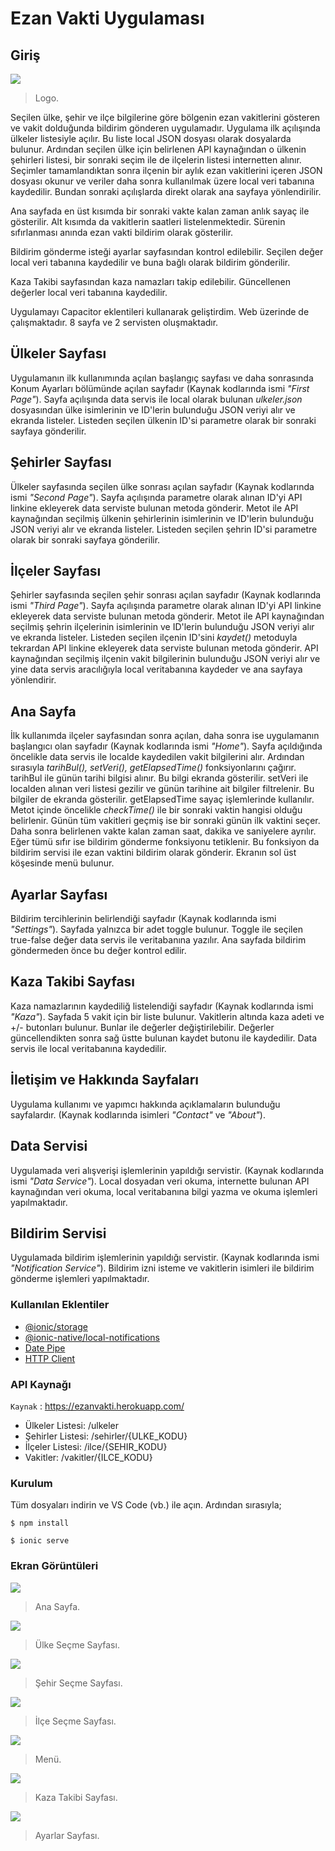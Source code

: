 # Ezan Vakti Uygulaması

## Giriş

![](https://raw.githubusercontent.com/alibknc/MP-ionicApp/master/src/assets/icon/favicon.ico)

> Logo.

Seçilen ülke, şehir ve ilçe bilgilerine göre bölgenin ezan vakitlerini gösteren ve vakit dolduğunda bildirim gönderen uygulamadır. Uygulama ilk açılışında ülkeler listesiyle açılır. Bu liste local JSON dosyası olarak dosyalarda bulunur. Ardından seçilen ülke için belirlenen API kaynağından o ülkenin şehirleri listesi, bir sonraki seçim ile de ilçelerin listesi internetten alınır. Seçimler tamamlandıktan sonra ilçenin bir aylık ezan vakitlerini içeren JSON dosyası okunur ve veriler daha sonra kullanılmak üzere local veri tabanına kaydedilir. Bundan sonraki açılışlarda direkt olarak ana sayfaya yönlendirilir.

Ana sayfada en üst kısımda bir sonraki vakte kalan zaman anlık sayaç ile gösterilir. Alt kısımda da vakitlerin saatleri listelenmektedir. Sürenin sıfırlanması anında ezan vakti bildirim olarak gösterilir.

Bildirim gönderme isteği ayarlar sayfasından kontrol edilebilir. Seçilen değer local veri tabanına kaydedilir ve buna bağlı olarak bildirim gönderilir.

Kaza Takibi sayfasından kaza namazları takip edilebilir. Güncellenen değerler local veri tabanına kaydedilir.

Uygulamayı Capacitor eklentileri kullanarak geliştirdim. Web üzerinde de çalışmaktadır. 8 sayfa ve 2 servisten oluşmaktadır.

## Ülkeler Sayfası

Uygulamanın ilk kullanımında açılan başlangıç sayfası ve daha sonrasında Konum Ayarları bölümünde açılan sayfadır (Kaynak kodlarında ismi *"First Page"*). Sayfa açılışında data servis ile local olarak bulunan *ulkeler.json* dosyasından ülke isimlerinin ve ID'lerin bulunduğu JSON veriyi alır ve ekranda listeler. Listeden seçilen ülkenin ID'si parametre olarak bir sonraki sayfaya gönderilir.

## Şehirler Sayfası

Ülkeler sayfasında seçilen ülke sonrası açılan sayfadır (Kaynak kodlarında ismi *"Second Page"*). Sayfa açılışında parametre olarak alınan ID'yi API linkine ekleyerek data serviste bulunan metoda gönderir. Metot ile API kaynağından seçilmiş ülkenin şehirlerinin isimlerinin ve ID'lerin bulunduğu JSON veriyi alır ve ekranda listeler. Listeden seçilen şehrin ID'si parametre olarak bir sonraki sayfaya gönderilir.

## İlçeler Sayfası

Şehirler sayfasında seçilen şehir sonrası açılan sayfadır (Kaynak kodlarında ismi *"Third Page"*). Sayfa açılışında parametre olarak alınan ID'yi API linkine ekleyerek data serviste bulunan metoda gönderir. Metot ile API kaynağından seçilmiş şehrin ilçelerinin isimlerinin ve ID'lerin bulunduğu JSON veriyi alır ve ekranda listeler. Listeden seçilen ilçenin ID'sini *kaydet()* metoduyla tekrardan API linkine ekleyerek data serviste bulunan metoda gönderir. API kaynağından seçilmiş ilçenin vakit bilgilerinin bulunduğu JSON veriyi alır ve yine data servis aracılığıyla local veritabanına kaydeder ve ana sayfaya yönlendirir.

## Ana Sayfa

İlk kullanımda ilçeler sayfasından sonra açılan, daha sonra ise uygulamanın başlangıcı olan sayfadır (Kaynak kodlarında ismi *"Home"*). Sayfa açıldığında öncelikle data servis ile localde kaydedilen vakit bilgilerini alır. Ardından sırasıyla *tarihBul(), setVeri(), getElapsedTime()* fonksiyonlarını çağırır. tarihBul ile günün tarihi bilgisi alınır. Bu bilgi ekranda gösterilir. setVeri ile localden alınan veri listesi gezilir ve günün tarihine ait bilgiler filtrelenir. Bu bilgiler de ekranda gösterilir. getElapsedTime sayaç işlemlerinde kullanılır. Metot içinde öncelikle *checkTime()*  ile bir sonraki vaktin hangisi olduğu belirlenir. Günün tüm vakitleri geçmiş ise bir sonraki günün ilk vaktini seçer. Daha sonra belirlenen vakte kalan zaman saat, dakika ve saniyelere ayrılır. Eğer tümü sıfır ise bildirim gönderme fonksiyonu tetiklenir. Bu fonksiyon da bildirim servisi ile ezan vaktini bildirim olarak gönderir. Ekranın sol üst köşesinde menü bulunur.

## Ayarlar Sayfası

Bildirim tercihlerinin belirlendiği sayfadır (Kaynak kodlarında ismi *"Settings"*). Sayfada yalnızca bir adet toggle bulunur. Toggle ile seçilen true-false değer data servis ile veritabanına yazılır. Ana sayfada bildirim göndermeden önce bu değer kontrol edilir.

## Kaza Takibi Sayfası

Kaza namazlarının kaydediliğ listelendiği sayfadır (Kaynak kodlarında ismi *"Kaza"*). Sayfada 5 vakit için bir liste bulunur. Vakitlerin altında kaza adeti ve +/- butonları bulunur. Bunlar ile değerler değiştirilebilir. Değerler güncellendikten sonra sağ üstte bulunan kaydet butonu ile kaydedilir. Data servis ile local veritabanına kaydedilir.

## İletişim ve Hakkında Sayfaları

Uygulama kullanımı ve yapımcı hakkında açıklamaların bulunduğu sayfalardır. (Kaynak kodlarında isimleri *"Contact"* ve *"About"*).

## Data Servisi

Uygulamada veri alışverişi işlemlerinin yapıldığı servistir. (Kaynak kodlarında ismi *"Data Service"*).  Local dosyadan veri okuma, internette bulunan API kaynağından veri okuma, local veritabanına bilgi yazma ve okuma işlemleri yapılmaktadır.

## Bildirim Servisi

Uygulamada bildirim işlemlerinin yapıldığı servistir. (Kaynak kodlarında ismi *"Notification Service"*). Bildirim izni isteme ve vakitlerin isimleri ile bildirim gönderme işlemleri yapılmaktadır.

### Kullanılan Eklentiler

* [@ionic/storage](https://ionicframework.com/docs/angular/storage)
* [@ionic-native/local-notifications](https://ionicframework.com/docs/native/local-notifications)
* [Date Pipe](https://angular.io/api/common/DatePipe)
* [HTTP Client](https://ionicframework.com/docs/native/http)

### API Kaynağı

`Kaynak` : <https://ezanvakti.herokuapp.com/>

* Ülkeler Listesi: /ulkeler
* Şehirler Listesi: /sehirler/{ULKE_KODU}
* İlçeler Listesi: /ilce/{SEHIR_KODU}
* Vakitler: /vakitler/{ILCE_KODU}

### Kurulum

Tüm dosyaları indirin ve VS Code (vb.) ile açın. Ardından sırasıyla;

`$ npm install`

`$ ionic serve`

### Ekran Görüntüleri

![](https://raw.githubusercontent.com/alibknc/MP-ionicApp/master/screenshots/1.png)

> Ana Sayfa.

![](https://raw.githubusercontent.com/alibknc/MP-ionicApp/master/screenshots/2.png)

> Ülke Seçme Sayfası.

![](https://raw.githubusercontent.com/alibknc/MP-ionicApp/master/screenshots/3.png)

> Şehir Seçme Sayfası.

![](https://raw.githubusercontent.com/alibknc/MP-ionicApp/master/screenshots/4.png)

> İlçe Seçme Sayfası.

![](https://raw.githubusercontent.com/alibknc/MP-ionicApp/master/screenshots/5.png)

> Menü.

![](https://raw.githubusercontent.com/alibknc/MP-ionicApp/master/screenshots/7.png)

> Kaza Takibi Sayfası.

![](https://raw.githubusercontent.com/alibknc/MP-ionicApp/master/screenshots/6.png)

> Ayarlar Sayfası.
